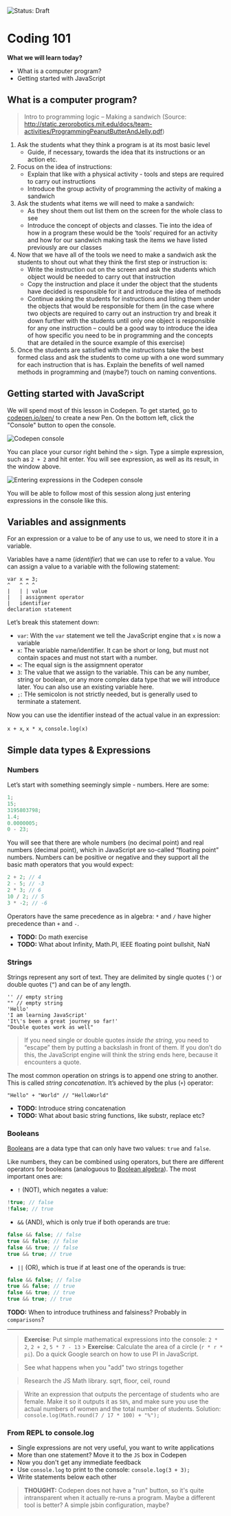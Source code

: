 ![Status: Draft](https://camo.githubusercontent.com/997591db1749880b8b23c96b8f788e69af09c04d/68747470733a2f2f696d672e736869656c64732e696f2f62616467652f7374617475732d64726166742d6461726b7265642e737667)

# Coding 101

**What we will learn today?**

* What is a computer program?
* Getting started with JavaScript

## What is a computer program?

> Intro to programming logic – Making a sandwich (Source:
> http://static.zerorobotics.mit.edu/docs/team-activities/ProgrammingPeanutButterAndJelly.pdf)

1. Ask the students what they think a program is at its most basic level
   * Guide, if necessary, towards the idea that its instructions or an action
     etc.
2. Focus on the idea of instructions:
   * Explain that like with a physical activity - tools and steps are required
     to carry out instructions
   * Introduce the group activity of programming the activity of making a
     sandwich
3. Ask the students what items we will need to make a sandwich:
   * As they shout them out list them on the screen for the whole class to see
   * Introduce the concept of objects and classes. Tie into the idea of how in a
     program these would be the ‘tools’ required for an activity and how for our
     sandwich making task the items we have listed previously are our classes
4. Now that we have all of the tools we need to make a sandwich ask the students
   to shout out what they think the first step or instruction is:
   * Write the instruction out on the screen and ask the students which object
     would be needed to carry out that instruction
   * Copy the instruction and place it under the object that the students have
     decided is responsible for it and introduce the idea of methods
   * Continue asking the students for instructions and listing them under the
     objects that would be responsible for them (in the case where two objects
     are required to carry out an instruction try and break it down further with
     the students until only one object is responsible for any one instruction –
     could be a good way to introduce the idea of how specific you need to be in
     programming and the concepts that are detailed in the source example of
     this exercise)
5. Once the students are satisfied with the instructions take the best formed
   class and ask the students to come up with a one word summary for each
   instruction that is has. Explain the benefits of well named methods in
   programming and (maybe?) touch on naming conventions.

## Getting started with JavaScript

We will spend most of this lesson in Codepen. To get started, go to
[codepen.io/pen/](codepen.io/pen/) to create a new Pen. On the bottom left,
click the "Console" button to open the console.

![Codepen console](assets/codepen-console.png)

You can place your cursor right behind the `>` sign. Type a simple expression,
such as `2 + 2` and hit enter. You will see expression, as well as its result,
in the window above.

![Entering expressions in the Codepen console](assets/repl.gif)

You will be able to follow most of this session along just entering expressions
in the console like this.

## Variables and assignments

For an expression or a value to be of any use to us, we need to store it in a
variable.

Variables have a name (_identifier_) that we can use to refer to a value. You
can assign a value to a variable with the following statement:

```
var x = 3;
^   ^ ^ ^
|   | | value
|   | assignment operator
|   identifier
declaration statement
```

Let’s break this statement down:

* `var`: With the `var` statement we tell the JavaScript engine that `x` is now
  a variable
* `x`: The variable name/identifier. It can be short or long, but must not
  contain spaces and must not start with a number.
* `=`: The equal sign is the assigmnent operator
* `3`: The value that we assign to the variable. This can be any number, string
  or boolean, or any more complex data type that we will introduce later. You
  can also use an existing variable here.
* `;`: THe semicolon is not strictly needed, but is generally used to terminate
  a statement.

Now you can use the identifier instead of the actual value in an expression:

`x + x`, `x * x`, `console.log(x)`

## Simple data types & Expressions

### Numbers

Let’s start with something seemingly simple - numbers. Here are some:

```js
1;
15;
3195803798;
1.4;
0.0000005;
0 - 23;
```

You will see that there are whole numbers (no decimal point) and real numbers
(decimal point), which in JavaScript are so-called “floating point” numbers.
Numbers can be positive or negative and they support all the basic math
operators that you would expect:

```js
2 + 2; // 4
2 - 5; // -3
2 * 3; // 6
10 / 2; // 5
3 * -2; // -6
```

Operators have the same precedence as in algebra: `*` and `/` have higher
precedence than `+` and `-`.

* **TODO:** Do math exercise
* **TODO:** What about Infinity, Math.PI, IEEE floating point bullshit, NaN

### Strings

Strings represent any sort of text. They are delimited by single quotes (`'`) or
double quotes (`”`) and can be of any length.

```
'' // empty string
"" // empty string
'Hello'
'I am learning JavaScript'
'It\'s been a great journey so far!'
"Double quotes work as well"
```

> If you need single or double quotes _inside the string_, you need to “escape”
> them by putting a backslash in front of them. If you don’t do this, the
> JavaScript engine will think the string ends here, because it encounters a
> quote.

The most common operation on strings is to append one string to another. This is
called _string concatenation_. It’s achieved by the plus (`+`) operator:

```
"Hello" + "World" // "HelloWorld"
```

* **TODO:** Introduce string concatenation
* **TODO:** What about basic string functions, like substr, replace etc?

### Booleans

[Booleans](https://en.wikipedia.org/wiki/Boolean_data_type) are a data type that
can only have two values: `true` and `false`.

Like numbers, they can be combined using operators, but there are different
operators for booleans (analoguous to
[Boolean algebra](https://en.wikipedia.org/wiki/Boolean_algebra)). The most
important ones are:

* `!` (NOT), which negates a value:

```js
!true; // false
!false; // true
```

* `&&` (AND), which is only true if both operands are true:

```js
false && false; // false
true && false; // false
false && true; // false
true && true; // true
```

* `||` (OR), which is true if at least one of the operands is true:

```js
false && false; // false
true && false; // true
false && true; // true
true && true; // true
```

**TODO:** When to introduce truthiness and falsiness? Probably in `comparisons`?

---

> **Exercise**: Put simple mathematical expressions into the console: `2 * 2`,
> `2 + 2`, `5 * 7 - 13` > **Exercise**: Calculate the area of a circle (`r * r *
> pi`). Do a quick Google search on how to use PI in JavaScript.

> See what happens when you "add" two strings together

> Research the JS Math library. sqrt, floor, ceil, round

> Write an expression that outputs the percentage of students who are female.
> Make it so it outputs it as `58%`, and make sure you use the actual numbers of
> women and the total number of students. Solution: `console.log(Math.round(7 /
> 17 * 100) + "%");`

### From REPL to console.log

* Single expressions are not very useful, you want to write applications
* More than one statement? Move it to the `JS` box in Codepen
* Now you don't get any immediate feedback
* Use `console.log` to print to the console: `console.log(3 + 3);`
* Write statements below each other

> **THOUGHT:** Codepen does not have a "run" button, so it's quite intransparent
> when it actually re-runs a program. Maybe a different tool is better? A simple
> jsbin configuration, maybe?
